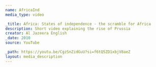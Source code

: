 ```yaml
---
name: AfricaInd
media_type: video

_title: Africa: States of independence - the scramble for Africa
description: Short video explaining the rise of Prussia
creator: Al Jazeera English
_date: 2010
source: YouTube

_path: https://youtu.be/CgzSnZidGuU?si=f6tQ5ZD1xbjV8aeZ
layout: media_description
---
```

